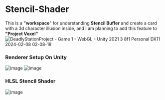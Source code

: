 # Stencil-Shader
This is a **"workspace**" for understanding **Stencil Buffer** and create a card with a 3d character illusion inside, and I am planning to add this feature to **"Project Voxel"**
![DeadlyStationProject - Game 1 - WebGL - Unity 2021 3 8f1 Personal _DX11_ 2024-02-08 02-08-18](https://github.com/Erces/Stencil-Shader/assets/51009171/5bdcd7ef-13fc-4010-87f1-aa296124bbb2)
### Renderer Setup On Unity
![image](https://github.com/Erces/Stencil-Shader/assets/51009171/048a0ea4-b416-4445-98c1-b30d1d5904bd)
![image](https://github.com/Erces/Stencil-Shader/assets/51009171/fc25ec30-5cd7-4457-af35-6bcf502aad71)
### HLSL Stencil Shader
![image](https://github.com/Erces/Stencil-Shader/assets/51009171/2a536df6-7de9-4156-9dbe-312d158e5f60)
